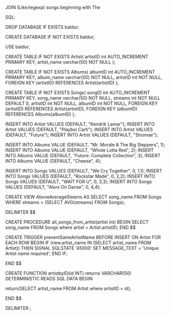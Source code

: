 JOIN (Like/regexp) songs beginning with The

SQL:

DROP DATABASE IF EXISTS baldur;

CREATE DATABASE IF NOT EXISTS baldur;

USE baldur;

CREATE TABLE IF NOT EXISTS Artist(
artistID int AUTO_INCREMENT PRIMARY KEY,
artist_name varchar(50) NOT NULL
);

CREATE TABLE IF NOT EXISTS Albums(
albumID int AUTO_INCREMENT PRIMARY KEY,
album_name varchar(50) NOT NULL,
artistID int NOT NULL,
FOREIGN KEY (artistID) REFERENCES Artist(artistID)
);

CREATE TABLE IF NOT EXISTS Songs(
songID int AUTO_INCREMENT PRIMARY KEY,
song_name varchar(50) NOT NULL,
streams int NOT NULL DEFAULT 0,
artistID int NOT NULL,
albumID int NOT NULL,
FOREIGN KEY (artistID) REFERENCES Artist(artistID),
FOREIGN KEY (albumID) REFERENCES Albums(albumID)
);

INSERT INTO Artist VALUES (DEFAULT, "Kendrik Lamar");
INSERT INTO Artist VALUES (DEFAULT, "Playboi Carti");
INSERT INTO Artist VALUES (DEFAULT, "Future");
INSERT INTO Artist VALUES (DEFAULT, "Stromae");

INSERT INTO Albums VALUE (DEFAULT, "Mr. Morale & The Big Steppers", 1);
INSERT INTO Albums VALUE (DEFAULT, "Whole Lotta Red", 2);
INSERT INTO Albums VALUE (DEFAULT, "Future: Complete Collection", 3);
INSERT INTO Albums VALUE (DEFAULT, "Cheese", 4);

INSERT INTO Songs VALUES (DEFAULT, "We Cry Together", 0, 1,1);
INSERT INTO Songs VALUES (DEFAULT, "Rockstar Made", 0, 2,2);
INSERT INTO Songs VALUES (DEFAULT, "WAIT FOR U", 0, 3,3);
INSERT INTO Songs VALUES (DEFAULT, "Alors On Danse", 0, 4,4);

CREATE VIEW AboveAverageSteams AS
SELECT song_name
FROM Songs
WHERE streams > (SELECT AVG(streams) FROM Songs);

DELIMITER $$

CREATE PROCEDURE all_songs_from_artist(artist int)
BEGIN
SELECT song_name
FROM Songs where artist = Artist.artistID;
END $$

CREATE TRIGGER preventSameArtistName
BEFORE INSERT ON Artist
FOR EACH ROW
BEGIN
IF (new.artist_name IN (SELECT artist_name FROM Artist)) THEN
SIGNAL SQLSTATE '45000'
SET MESSAGE_TEXT = 'Unique Artist name required';
END IF;

END $$

CREATE FUNCTION artistbyID(id INT) returns VARCHAR(50)
DETERMINISTIC
READS SQL DATA
BEGIN

return(SELECT artist_name FROM Artist where artistID = id);

END $$

DELIMITER ;
